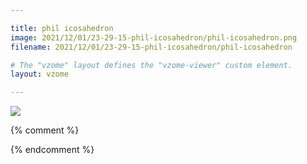 ```yaml
---

title: phil icosahedron
image: 2021/12/01/23-29-15-phil-icosahedron/phil-icosahedron.png
filename: 2021/12/01/23-29-15-phil-icosahedron/phil-icosahedron

# The "vzome" layout defines the "vzome-viewer" custom element.
layout: vzome

---
```


<vzome-viewer src="{{ site.github.url }}/{{ page.filename }}.vZome" style="width: 100%; height: 65vh;">
  <img src="{{ site.github.url }}/{{ page.filename }}.png"/>
</vzome-viewer>

{% comment %}


{% endcomment %}
